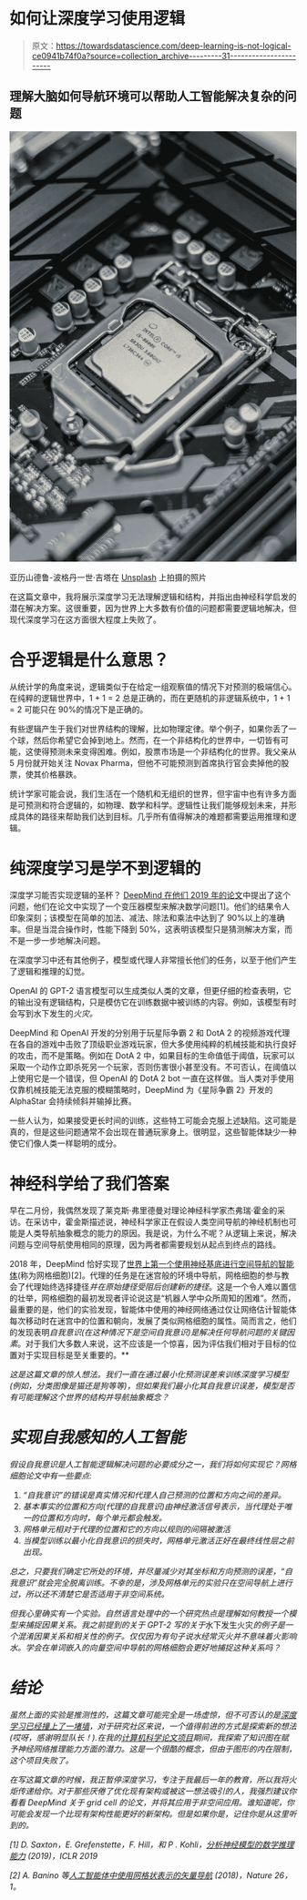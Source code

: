 # 如何让深度学习使用逻辑

> 原文：<https://towardsdatascience.com/deep-learning-is-not-logical-ce0941b74f0a?source=collection_archive---------31----------------------->

## 理解大脑如何导航环境可以帮助人工智能解决复杂的问题

![](img/73959a64f7c5bbba1d602b51b2af3e7c.png)

亚历山德鲁-波格丹一世·吉塔在 [Unsplash](https://unsplash.com?utm_source=medium&utm_medium=referral) 上拍摄的照片

在这篇文章中，我将展示深度学习无法理解逻辑和结构，并指出由神经科学启发的潜在解决方案。这很重要，因为世界上大多数有价值的问题都需要逻辑地解决，但现代深度学习在这方面很大程度上失败了。

# 合乎逻辑是什么意思？

从统计学的角度来说，逻辑类似于在给定一组观察值的情况下对预测的极端信心。在纯粹的逻辑世界中，1 + 1 = 2 总是正确的，而在更随机的非逻辑系统中，1 + 1 = 2 可能只在 90%的情况下是正确的。

有些逻辑产生于我们对世界结构的理解，比如物理定律。举个例子，如果你丢了一个球，然后你希望它会掉到地上。然而，在一个非结构化的世界中，一切皆有可能，这使得预测未来变得困难。例如，股票市场是一个非结构化的世界。我父亲从 5 月份就开始关注 Novax Pharma，但他不可能预测到首席执行官会卖掉他的股票，使其价格暴跌。

统计学家可能会说，我们生活在一个随机和无组织的世界，但宇宙中也有许多方面是可预测和符合逻辑的，如物理、数学和科学。逻辑性让我们能够规划未来，并形成具体的路径来帮助我们达到目标。几乎所有值得解决的难题都需要运用推理和逻辑。

# 纯深度学习是学不到逻辑的

深度学习能否实现逻辑的圣杯？ [DeepMind 在他们 2019 年的论文](https://arxiv.org/abs/1904.01557)中提出了这个问题，他们在论文中实现了一个变压器模型来解决数学问题[1]。他们的结果令人印象深刻；该模型在简单的加法、减法、除法和乘法中达到了 90%以上的准确率。但是当混合操作时，性能下降到 50%，这表明该模型只是猜测解决方案，而不是一步一步地解决问题。

在深度学习中还有其他例子，模型或代理人非常擅长他们的任务，以至于他们产生了逻辑和推理的幻觉。

OpenAI 的 GPT-2 语言模型可以生成类似人类的文章，但更仔细的检查表明，它的输出没有逻辑结构，只是模仿它在训练数据中被训练的内容。例如，该模型有时会写到水下发生的*火灾。*

DeepMind 和 OpenAI 开发的分别用于玩星际争霸 2 和 DotA 2 的视频游戏代理在各自的游戏中击败了顶级职业游戏玩家，但大多使用纯粹的机械技能和执行良好的攻击，而不是策略。例如在 DotA 2 中，如果目标的生命值低于阈值，玩家可以采取一个动作立即杀死另一个玩家，否则伤害很小甚至没有。不可否认，在阈值以上使用它是一个错误，但 OpenAI 的 DotA 2 bot 一直在这样做。当人类对手使用仅靠机械技能无法克服的模糊策略时，DeepMind 为《星际争霸 2》开发的 AlphaStar 会持续倾斜并输掉比赛。

一些人认为，如果接受更长时间的训练，这些特工可能会克服上述缺陷。这可能是真的，但是这些问题通常不会出现在普通玩家身上。很明显，这些智能体缺少一种使它们像人类一样聪明的成分。

# 神经科学给了我们答案

早在二月份，我偶然发现了莱克斯·弗里德曼对理论神经科学家杰弗瑞·霍金的采访。在采访中，霍金斯描述说，神经科学家正在假设人类空间导航的神经机制也可能是人类导航抽象概念的能力的原因。我是说，为什么不呢？从逻辑上来说，解决问题与空间导航使用相同的原理，因为两者都需要规划从起点到终点的路线。

2018 年，DeepMind 恰好实现了[世界上第一个使用神经基底进行空间导航的智能体](https://deepmind.com/blog/article/grid-cells)(称为网格细胞)[2]。代理的任务是在迷宫般的环境中导航，网格细胞的参与教会了代理始终选择捷径*并在原始捷径受阻后创建新的捷径*。这是一个令人难以置信的壮举，网格细胞的最初发现者评论说这是“机器人学中众所周知的困难”。然而，最重要的是，他们的实验发现，智能体中使用的神经网络通过仅让网络估计智能体每次移动时在迷宫中的位置和朝向，发展了类似网格细胞的属性。简而言之，他们的发现表明*自我意识(在这种情况下是空间自我意识)是解决任何导航问题的关键因素*。对于我们大多数人来说，这不应该是一个惊喜，因为评估我们相对于目标的位置对于实现目标是至关重要的。**

*这是这篇文章的惊人想法。我们一直在通过最小化预测误差来训练深度学习模型(例如，分类图像是猫还是狗等等)，但如果我们最小化其自我意识误差，模型是否有可能理解这个世界的结构并导航抽象概念？*

# *实现自我感知的人工智能*

*假设自我意识是人工智能逻辑解决问题的必要成分之一，我们将如何实现它？网格细胞论文中有一些要点:*

1.  *“自我意识”的错误是真实情况和代理人自己预测的位置和方向之间的差异。*
2.  *基本事实的位置和方向(代理的自我意识)由神经激活信号表示，当代理处于唯一的位置和方向时，每个单元都会触发。*
3.  *网格单元相对于代理的位置和它的方向以规则的间隔被激活*
4.  *当模型训练以最小化自我意识的损失时，网格单元激活正好在最终线性层之前出现。*

*总之，只要我们确定它所处的环境，并尽量减少对其坐标和方向预测的误差，“自我意识”就会完全脱离训练。不幸的是，涉及网格单元的实验只在空间导航上进行过，所以还不清楚它是否适用于非空间系统。*

*但我心里确实有一个实验。自然语言处理中的一个研究热点是理解如何教授一个模型来捕捉因果关系。我之前提到的关于 GPT-2 写的关于*水下发生火灾*的例子是一个混淆因果关系和相关性的例子。仅仅因为有句子说水经常灭火并不意味着火影响水。学会在单词嵌入的向量空间中导航的网格细胞会更好地捕捉这种关系吗？*

# *结论*

*虽然上面的实验是推测性的，这篇文章可能完全是一场虚惊，但不可否认的是[深度学习已经撞上了一堵墙](/is-deep-learning-hitting-the-wall-d2f560419daf)，对于研究社区来说，一个值得前进的方式是探索新的想法(哎呀，感谢明显队长！).在我的[计算机科学论文项目](https://github.com/TianrenWang/KnowledgeNet)期间，我探索了知识图在赋予神经网络推理能力方面的潜力。这是一个很酷的概念，但由于图形的内在限制，这个项目失败了。*

*在写这篇文章的时候，我正暂停深度学习，专注于我最后一年的教育，所以我将火炬传递给你。对于那些厌倦了优化现有架构或被这一想法吸引的人，我强烈建议你看看 DeepMind 关于 grid cell 的论文，并将其应用于非空间应用。谁知道呢，你可能会发现一个比现有架构性能更好的新架构。但是如果你是，记住你是从这里听到的。*

*[1] D. Saxton，E. Grefenstette，F. Hill，和 P . Kohli，[分析神经模型的数学推理能力](https://arxiv.org/abs/1904.01557) (2019)，ICLR 2019*

*[2] A. Banino 等[人工智能体中使用网格状表示的矢量导航](https://www.nature.com/articles/s41586-018-0102-6) (2018)，Nature 26，1。*
